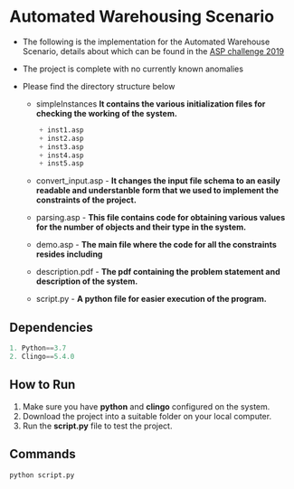 # Automated Warehousing Scenario

- The following is the implementation for the Automated Warehouse Scenario, details about which can be found in the [ASP challenge 2019](https://sites.google.com/view/aspcomp2019/problem-domains)
- The project is complete with no currently known anomalies
- Please find the directory structure below

	- simpleInstances
	**It contains the various initialization files for checking the working of the system.**
	```python
		+ inst1.asp
		+ inst2.asp
		+ inst3.asp
		+ inst4.asp
		+ inst5.asp
	```
    
	- convert_input.asp - 
	**It changes the input file schema to an easily readable and understanble form that we used to implement the constraints of the project.**
	
	- parsing.asp - 
	**This file contains code for obtaining various values for the number of objects and their type in the system.**
	
	- demo.asp - 
	**The main file where the code for all the constraints resides including**
	
  	- description.pdf - 
  	**The pdf containing the problem statement and description of the system.**
  
	- script.py - 
	**A python file for easier execution of the program.**

## Dependencies
```python
1. Python==3.7
2. Clingo==5.4.0
```

## How to Run
1. Make sure you have **python** and **clingo** configured on the system.
2. Download the project into a suitable folder on your local computer.
3. Run the **script.py** file to test the project.

## Commands
```python
python script.py
```
